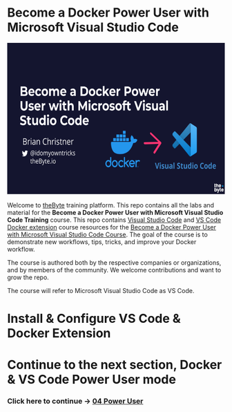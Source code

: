 # Become a Docker Power User with Microsoft Visual Studio Code

<img src="./../img/vs-code-docker-training.png" alt="VS Code and Docker training" height="350"> 

Welcome to [theByte](https://www.thebyte.io) training platform. This repo contains all the labs and material for the **Become a Docker Power User with Microsoft Visual Studio Code Training** course. This repo contains [Visual Studio Code](https://code.visualstudio.com) and [VS Code Docker extension](https://marketplace.visualstudio.com/items?itemName=ms-azuretools.vscode-docker) course resources for the [Become a Docker Power User with Microsoft Visual Studio Code Course](https://www.thebyte.io/become-a-docker-power-user-with-microsoft-visual-studio-code). The goal of the course is to demonstrate new workflows, tips, tricks, and improve your Docker workflow.

The course is authored both by the respective companies or organizations, and by members of the community. We welcome contributions and want to grow the repo.

The course will refer to Microsoft Visual Studio Code as VS Code.

# Install & Configure VS Code & Docker Extension


# Continue to the next section, Docker & VS Code Power User mode

### Click here to continue -> [04 Power User](./../04-power-user/poweruser.md)